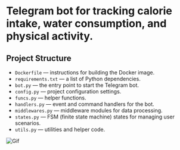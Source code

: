 # Telegram bot for tracking calorie intake, water consumption, and physical activity.
## Project Structure

- `Dockerfile` — instructions for building the Docker image.
- `requirements.txt` — a list of Python dependencies.
- `bot.py` — the entry point to start the Telegram bot.
- `config.py` — project configuration settings.
- `funcs.py` — helper functions.
- `handlers.py` — event and command handlers for the bot.
- `middlewares.py` — middleware modules for data processing.
- `states.py` — FSM (finite state machine) states for managing user scenarios.
- `utils.py` — utilities and helper code.

![Gif](images/output9.gif)

